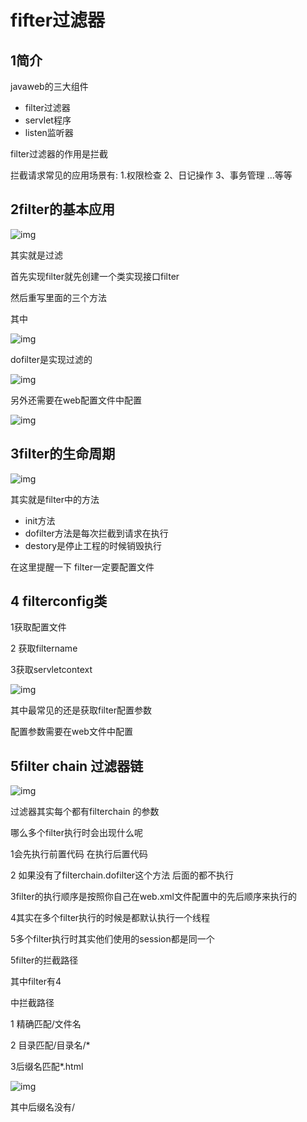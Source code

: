 # fifter过滤器

## 1简介

javaweb的三大组件

- filter过滤器   
- servlet程序  
- listen监听器





filter过滤器的作用是拦截

拦截请求常见的应用场景有:
1.权限检查
2、日记操作
3、事务管理
...等等



## 2filter的基本应用

![img](http://inis.inis1719.cn/202206071505167.png)

其实就是过滤

首先实现filter就先创建一个类实现接口filter 

然后重写里面的三个方法

其中

![img](http://inis.inis1719.cn/202206071505168.png)

dofilter是实现过滤的

![img](http://inis.inis1719.cn/202206071505169.png)

另外还需要在web配置文件中配置

![img](http://inis.inis1719.cn/202206071505170.png)

##               3filter的生命周期

![img](http://inis.inis1719.cn/202206071505171.png)

其实就是filter中的方法

- init方法
- dofilter方法是每次拦截到请求在执行
- destory是停止工程的时候销毁执行  



在这里提醒一下  filter一定要配置文件



## 4 filterconfig类

1获取配置文件

2 获取filtername

3获取servletcontext

![img](http://inis.inis1719.cn/202206071505172.png)

其中最常见的还是获取filter配置参数

配置参数需要在web文件中配置



## 5filter  chain 过滤器链

![img](http://inis.inis1719.cn/202206071505173.png)

过滤器其实每个都有filterchain 的参数

哪么多个filter执行时会出现什么呢

1会先执行前置代码  在执行后置代码

2 如果没有了filterchain.dofilter这个方法 后面的都不执行

3filter的执行顺序是按照你自己在web.xml文件配置中的先后顺序来执行的

4其实在多个filter执行的时候是都默认执行一个线程

5多个filter执行时其实他们使用的session都是同一个

5filter的拦截路径

其中filter有4

中拦截路径

1 精确匹配/文件名

2 目录匹配/目录名/*

3后缀名匹配*.html

![img](http://inis.inis1719.cn/202206071505174.png)

其中后缀名没有/
